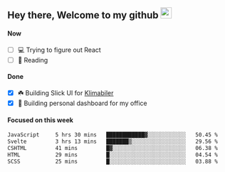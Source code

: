 ## Hey there, Welcome to my github <img src="https://media.giphy.com/media/hvRJCLFzcasrR4ia7z/giphy.gif" width="25px">

#### Now
- [ ] 💻 Trying to figure out React
- [ ] 📕 Reading

#### Done
- [x] ☘️ Building Slick UI for [Klimabiler](https://klimabiler.dk)
- [x] 🚀 Building personal dashboard for my office
 
 #### Focused on this week
<!--START_SECTION:waka-->

```txt
JavaScript     5 hrs 30 mins   ████████████▓░░░░░░░░░░░░   50.45 %
Svelte         3 hrs 13 mins   ███████▒░░░░░░░░░░░░░░░░░   29.56 %
CSHTML         41 mins         █▓░░░░░░░░░░░░░░░░░░░░░░░   06.38 %
HTML           29 mins         █░░░░░░░░░░░░░░░░░░░░░░░░   04.54 %
SCSS           25 mins         █░░░░░░░░░░░░░░░░░░░░░░░░   03.88 %
```

<!--END_SECTION:waka-->

